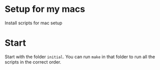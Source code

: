 Setup for my macs
===

Install scripts for mac setup

# Start

Start with the folder `initial`.
You can run `make` in that folder to run all the scripts in the correct order.
